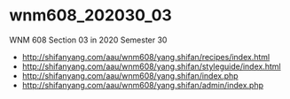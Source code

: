 # wnm608_202030_03
WNM 608 Section 03 in 2020 Semester 30

- http://shifanyang.com/aau/wnm608/yang.shifan/recipes/index.html
- http://shifanyang.com/aau/wnm608/yang.shifan/styleguide/index.html
- http://shifanyang.com/aau/wnm608/yang.shifan/index.php
- http://shifanyang.com/aau/wnm608/yang.shifan/admin/index.php
